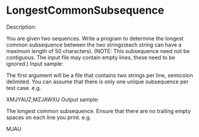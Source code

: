 LongestCommonSubsequence
========================
Description:

You are given two sequences. Write a program to determine the longest common subsequence between the two strings(each string can have a maximum length of 50 characters). (NOTE: This subsequence need not be contiguous. The input file may contain empty lines, these need to be ignored.)
Input sample:

The first argument will be a file that contains two strings per line, semicolon delimited. You can assume that there is only one unique subsequence per test case. e.g.

XMJYAUZ;MZJAWXU
Output sample:

The longest common subsequence. Ensure that there are no trailing empty spaces on each line you print. e.g.

MJAU
